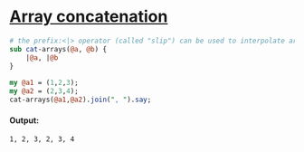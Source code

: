 [1]: http://rosettacode.org/wiki/Array_concatenation

# [Array concatenation][1]

```perl
# the prefix:<|> operator (called "slip") can be used to interpolate arrays into a list:
sub cat-arrays(@a, @b) { 
	|@a, |@b 
}
 
my @a1 = (1,2,3);
my @a2 = (2,3,4);
cat-arrays(@a1,@a2).join(", ").say;
```

#### Output:
```
1, 2, 3, 2, 3, 4
```